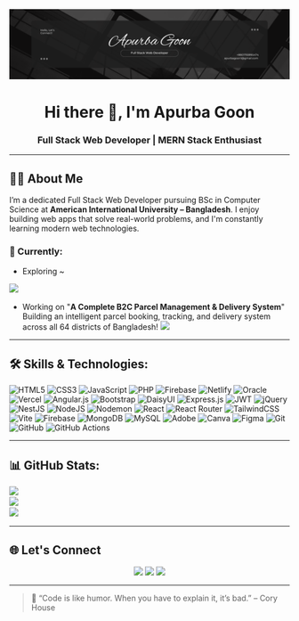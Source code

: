<!-- Banner -->
<img src="Profile Banner.png" alt="Profile Banner"/>

<h1 align="center">Hi there 👋, I'm Apurba Goon</h1>
<h3 align="center">Full Stack Web Developer | MERN Stack Enthusiast</h3>

---

## 🧑‍💼 About Me

I’m a dedicated Full Stack Web Developer pursuing BSc in Computer Science at **American International University – Bangladesh**. I enjoy building web apps that solve real-world problems, and I'm constantly learning modern web technologies.

### 📌 Currently:
- Exploring ~

 <img src="https://img.shields.io/badge/NEXT.JS-black?style=flat-square&logo=next.js&logoColor=white" />

- Working on "**A Complete B2C Parcel Management & Delivery System**"  
  Building an intelligent parcel booking, tracking, and delivery system across all 64 districts of Bangladesh! <img src="https://img.shields.io/badge/MERN_Stack-4E4E4E?style=flat-square&logo=react&logoColor=61DAFB" />

---

## 🛠️ Skills & Technologies:
![HTML5](https://img.shields.io/badge/html5-%23E34F26.svg?style=for-the-badge&logo=html5&logoColor=white) ![CSS3](https://img.shields.io/badge/css3-%231572B6.svg?style=for-the-badge&logo=css3&logoColor=white) ![JavaScript](https://img.shields.io/badge/javascript-%23323330.svg?style=for-the-badge&logo=javascript&logoColor=%23F7DF1E) ![PHP](https://img.shields.io/badge/php-%23777BB4.svg?style=for-the-badge&logo=php&logoColor=white) ![Firebase](https://img.shields.io/badge/firebase-%23039BE5.svg?style=for-the-badge&logo=firebase) ![Netlify](https://img.shields.io/badge/netlify-%23000000.svg?style=for-the-badge&logo=netlify&logoColor=#00C7B7) ![Oracle](https://img.shields.io/badge/Oracle-F80000?style=for-the-badge&logo=oracle&logoColor=white) ![Vercel](https://img.shields.io/badge/vercel-%23000000.svg?style=for-the-badge&logo=vercel&logoColor=white) ![Angular.js](https://img.shields.io/badge/angular.js-%23E23237.svg?style=for-the-badge&logo=angularjs&logoColor=white) ![Bootstrap](https://img.shields.io/badge/bootstrap-%238511FA.svg?style=for-the-badge&logo=bootstrap&logoColor=white) ![DaisyUI](https://img.shields.io/badge/daisyui-5A0EF8?style=for-the-badge&logo=daisyui&logoColor=white) ![Express.js](https://img.shields.io/badge/express.js-%23404d59.svg?style=for-the-badge&logo=express&logoColor=%2361DAFB) ![JWT](https://img.shields.io/badge/JWT-black?style=for-the-badge&logo=JSON%20web%20tokens) ![jQuery](https://img.shields.io/badge/jquery-%230769AD.svg?style=for-the-badge&logo=jquery&logoColor=white) ![NestJS](https://img.shields.io/badge/nestjs-%23E0234E.svg?style=for-the-badge&logo=nestjs&logoColor=white) ![NodeJS](https://img.shields.io/badge/node.js-6DA55F?style=for-the-badge&logo=node.js&logoColor=white) ![Nodemon](https://img.shields.io/badge/NODEMON-%23323330.svg?style=for-the-badge&logo=nodemon&logoColor=%BBDEAD) ![React](https://img.shields.io/badge/react-%2320232a.svg?style=for-the-badge&logo=react&logoColor=%2361DAFB) ![React Router](https://img.shields.io/badge/React_Router-CA4245?style=for-the-badge&logo=react-router&logoColor=white) ![TailwindCSS](https://img.shields.io/badge/tailwindcss-%2338B2AC.svg?style=for-the-badge&logo=tailwind-css&logoColor=white) ![Vite](https://img.shields.io/badge/vite-%23646CFF.svg?style=for-the-badge&logo=vite&logoColor=white) ![Firebase](https://img.shields.io/badge/firebase-a08021?style=for-the-badge&logo=firebase&logoColor=ffcd34) ![MongoDB](https://img.shields.io/badge/MongoDB-%234ea94b.svg?style=for-the-badge&logo=mongodb&logoColor=white) ![MySQL](https://img.shields.io/badge/mysql-4479A1.svg?style=for-the-badge&logo=mysql&logoColor=white) ![Adobe](https://img.shields.io/badge/adobe-%23FF0000.svg?style=for-the-badge&logo=adobe&logoColor=white) ![Canva](https://img.shields.io/badge/Canva-%2300C4CC.svg?style=for-the-badge&logo=Canva&logoColor=white) ![Figma](https://img.shields.io/badge/figma-%23F24E1E.svg?style=for-the-badge&logo=figma&logoColor=white) ![Git](https://img.shields.io/badge/git-%23F05033.svg?style=for-the-badge&logo=git&logoColor=white) ![GitHub](https://img.shields.io/badge/github-%23121011.svg?style=for-the-badge&logo=github&logoColor=white) ![GitHub Actions](https://img.shields.io/badge/github%20actions-%232671E5.svg?style=for-the-badge&logo=githubactions&logoColor=white)

---

## 📊 GitHub Stats:
![](https://github-readme-stats.vercel.app/api?username=apurbagoon1&theme=dark&hide_border=false&include_all_commits=true&count_private=true)<br/>
![](https://nirzak-streak-stats.vercel.app/?user=apurbagoon1&theme=dark&hide_border=false)<br/>
![](https://github-readme-stats.vercel.app/api/top-langs/?username=apurbagoon1&theme=dark&hide_border=false&include_all_commits=true&count_private=true&layout=compact)

---


## 🌐 Let's Connect

<p align="center">
  <a href="mailto:apurbagoon1@gmail.com"><img src="https://img.shields.io/badge/Gmail-D14836?style=for-the-badge&logo=gmail&logoColor=white"></a>
  <a href="[https://github.com/ApurbaGoon](https://x.com/apurbagoon1)"><img src="https://img.shields.io/badge/X-black.svg?logo=X&logoColor=white"></a>
  <a href="https://linkedin.com/in/apurbagoon"><img src="https://img.shields.io/badge/LinkedIn-0A66C2?style=for-the-badge&logo=linkedin&logoColor=white"></a>
</p>

---

> 🚀 “Code is like humor. When you have to explain it, it’s bad.” – Cory House
